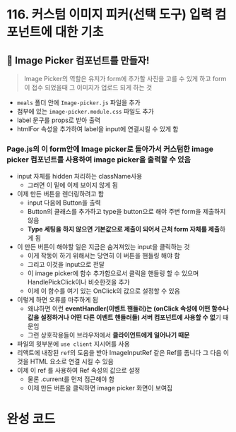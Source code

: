 # 116. 커스텀 이미지 피커(선택 도구) 입력 컴포넌트에 대한 기초

## 📌 Image Picker 컴포넌트를 만들자!

> Image Picker의 역할은 유저가 form에 추가할 사진을 고를 수 있게 하고 form이 접수 되었을때 그 이미지가 업로드 되게 하는 것

- `meals` 폴더 안에 `Image-picker.js` 파일을 추가
- 첨부에 있는 `image-picker.module.css` 파일도 추가
- label 문구를 props로 받아 출력
- htmlFor 속성을 추가하여 label을 input에 연결시킬 수 있게 함

### Page.js의 이 form안에 Image picker로 돌아가서 커스텀한 image picker 컴포넌트를 사용하여 image picker을 출력할 수 있음

- input 자체를 hidden 처리하는 className사용
  - 그러면 이 밑에 이제 보이지 않게 됨
- 이제 만든 버튼을 렌더링하려고 함
  - input 다음에 Button을 출력
  - Button의 클래스를 추가하고 type을 button으로 해야 주변 form을 제출하지 않음
  - **Type 세팅을 하지 않으면 기본값으로 제출이 되어서 근처 form 자체를 제출**하게 됨
- 이 만든 버튼이 해야할 일은 지금은 숨겨져있는 input을 클릭하는 것
  - 이게 작동이 하기 위해서는 당연히 이 버튼을 핸들링 해야 함
  - 그리고 이것을 input으로 전달
  - 이 image picker에 함수 추가함으로서 클릭을 핸들링 할 수 있으며 HandlePickClick이나 비슷한것을 추가
  - 이제 이 함수를 여기 있는 OnClick의 값으로 설정할 수 있음
- 이렇게 하면 오류를 마주하게 됨
  - 왜냐하면 이런 **eventHandler(이벤트 핸들러)는 (onClick 속성에 어떤 함수나 값을 설정하거나 어떤 다른 이벤트 핸들러들) 서버 컴포넌트에 사용할 수 없**기 때문임
  - 그런 상호작용들이 브라우저에서 **클라이언트에게 일어나기 때문**
- 파일의 윗부분에 `use client` 지시어를 사용
- 리액트에 내장된 `ref`의 도움을 받아 ImageInputRef 같은 Ref를 줍니다 그 다음 이것을 HTML 요소로 연결 시킬 수 있음
- 이제 이 ref 를 사용하여 Ref 속성의 값으로 설정
  - 물론 .current를 먼저 접근해야 함
  - 이제 만든 버튼을 클릭하면 image picker 화면이 보여짐

# 완성 코드

